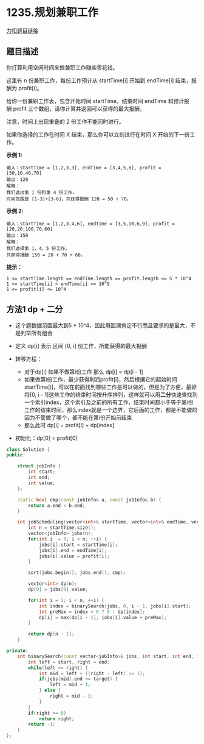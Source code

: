<p id="规划兼职工作"></p>

# 1235.规划兼职工作  

[力扣题目链接](https://leetcode.cn/problems/maximum-profit-in-job-scheduling/)       

## 题目描述   

你打算利用空闲时间来做兼职工作赚些零花钱。

这里有 n 份兼职工作，每份工作预计从 startTime[i] 开始到 endTime[i] 结束，报酬为 profit[i]。

给你一份兼职工作表，包含开始时间 startTime，结束时间 endTime 和预计报酬 profit 三个数组，请你计算并返回可以获得的最大报酬。

注意，时间上出现重叠的 2 份工作不能同时进行。

如果你选择的工作在时间 X 结束，那么你可以立刻进行在时间 X 开始的下一份工作。


**示例 1:**  

    输入：startTime = [1,2,3,3], endTime = [3,4,5,6], profit = [50,10,40,70]
    输出：120
    解释：
    我们选出第 1 份和第 4 份工作， 
    时间范围是 [1-3]+[3-6]，共获得报酬 120 = 50 + 70。


**示例 2:**  

    输入：startTime = [1,2,3,4,6], endTime = [3,5,10,6,9], profit = [20,20,100,70,60]
    输出：150
    解释：
    我们选择第 1，4，5 份工作。 
    共获得报酬 150 = 20 + 70 + 60。

**提示：**

    1 <= startTime.length == endTime.length == profit.length <= 5 * 10^4
    1 <= startTime[i] < endTime[i] <= 10^9
    1 <= profit[i] <= 10^4


## 方法1 dp + 二分  

* 这个题数据范围最大到5 * 10^4，因此用回溯肯定不行而且要求的是最大，不是列举所有组合   

* 定义 dp[i] 表示 区间 [0, i] 份工作，所能获得的最大报酬  

* 转移方程：
    * 对于dp[i] 如果不做第i份工作 那么 dp[i] = dp[i - 1]  
    * 如果做第i份工作，最少获得利润profit[i]，然后根据它的起始时间startTime[i]，可以在前面找到哪些工作是可以做的，但是为了方便，最好将[0, i - 1]这些工作的结束时间按升序排列，这样就可以用**二分**快速查找到一个索引index，这个索引及之前的所有工作，结束时间都小于等于第i份工作的结束时间，那么index就是一个边界，它后面的工作，都是不能做的因为不管做了哪个，都不能在第i份开始前结束     
    * 那么此时 dp[i] = profit[i] + dp[index]   

* 初始化：dp[0] = profit[0]   
 
```cpp
class Solution {
public:

    struct jobInfo {
        int start;
        int end;
        int value;
    };

    static bool cmp(const jobInfo& a, const jobInfo& b) {
        return a.end < b.end;
    }

    int jobScheduling(vector<int>& startTime, vector<int>& endTime, vector<int>& profit) {
        int n = startTime.size();
        vector<jobInfo> jobs(n);
        for(int i  = 0; i < n; ++i) {
            jobs[i].start = startTime[i];
            jobs[i].end = endTime[i];
            jobs[i].value = profit[i];
        }

        sort(jobs.begin(), jobs.end(), cmp);

        vector<int> dp(n);
        dp[0] = jobs[0].value;

        for(int i = 1; i < n; ++i) {
            int index = binarySearch(jobs, 0, i - 1, jobs[i].start);
            int preMax = index < 0 ? 0 : dp[index];
            dp[i] = max(dp[i - 1], jobs[i].value + preMax);
        }

        return dp[n - 1];
    }

private:
    int binarySearch(const vector<jobInfo>& jobs, int start, int end, int target) {
        int left = start, right = end;
        while(left <= right) {
            int mid = left + ((right - left) >> 1);
            if(jobs[mid].end <= target) {
                left = mid + 1;
            } else {
                right = mid - 1;
            }
        }
        if(right >= 0)
            return right;
        return -1;
    }
};
```